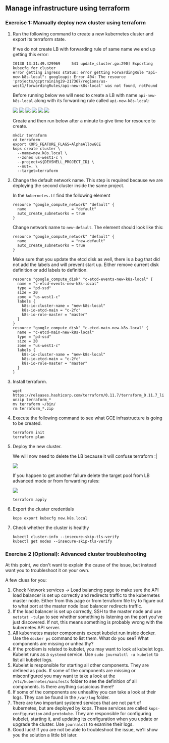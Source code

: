 ## Manage infrastructure using terraform

### Exercise 1: Manually deploy new cluster using terraform

1. Run the following command to create a new kubernetes cluster and export its terraform state.

    If we do not create LB with forwarding rule of same name we end up getting this error:

    ```
    I0130 13:31:49.429969     541 update_cluster.go:290] Exporting kubecfg for cluster
    error getting ingress status: error getting ForwardingRule "api-new-k8s-local": googleapi: Error 404: The resource 'projects/gcptraining29-217367/regions/us-west1/forwardingRules/api-new-k8s-local' was not found, notFound
    ```

    Before running below we will need to create a LB with name `api-new-k8s-local` along with its forwarding rule called `api-new-k8s-local`:

    ![](img/lb.png)
    ![](img/tcp-lb.png)
    ![](img/lb-regional.png)
    ![](img/backend.png)
    ![](img/lb-frontend.png)
    ![](img/lb-frontend.png)

    Create and then run below after a minute to give time for resource to create.

    ```
    mkdir terraform
    cd terraform
    export KOPS_FEATURE_FLAGS=AlphaAllowGCE
    kops create cluster \
      --name=new.k8s.local \
      --zones us-west1-c \
      --project=${DEVSHELL_PROJECT_ID} \
      --out=. \
      --target=terraform
    ```

1. Change the default network name. This step is required because we are deploying the second cluster inside the same project.

    In the `kubernetes.tf` find the following element
    ```
    resource "google_compute_network" "default" {
      name                    = "default"
      auto_create_subnetworks = true
    }
    ```
    Change network name to `new-default`. The element should look like this:
    ```
    resource "google_compute_network" "default" {
      name                    = "new-default"
      auto_create_subnetworks = true
    }
    ```

    Make sure that you update the etcd disk as well, there is a bug that did not add the labels and will prevent start up. Either remove current disk definition or add labels to definition.
    ```
    resource "google_compute_disk" "c-etcd-events-new-k8s-local" {
      name = "c-etcd-events-new-k8s-local"
      type = "pd-ssd"
      size = 20
      zone = "us-west1-c"
      labels {
        k8s-io-cluster-name = "new-k8s-local"
        k8s-io-etcd-main = "c-2fc"
        k8s-io-role-master = "master"
      }
    }
    resource "google_compute_disk" "c-etcd-main-new-k8s-local" {
      name = "c-etcd-main-new-k8s-local"
      type = "pd-ssd"
      size = 20
      zone = "us-west1-c"
      labels {
        k8s-io-cluster-name = "new-k8s-local"
        k8s-io-etcd-main = "c-2fc"
        k8s-io-role-master = "master"
      }
    }

    ````  

1. Install terraform.
    ```
    wget https://releases.hashicorp.com/terraform/0.11.7/terraform_0.11.7_linux_amd64.zip
    unzip terraform_*
    mv terraform ~/bin/
    rm terraform_*.zip
    ```

1. Execute the following command to see what GCE infrastructure is going to be created.
    ```
    terraform init
    terraform plan
    ```

1. Deploy the new cluster.

    We will now need to delete the LB because it will confuse terraform :|

    ![](img/delete-lb.png)

    If you happen to get another failure delete the target pool from LB advanced mode or from forwarding rules:

    ![](img/target-pool-delete.png)


    ```
    terraform apply
    ```

1. Export the cluster credentials
    ```
    kops export kubecfg new.k8s.local
    ```

1. Check whether the cluster is healthy
    ```
    kubectl cluster-info --insecure-skip-tls-verify
    kubectl get nodes --insecure-skip-tls-verify
    ```

### Exercise 2 (Optional): Advanced cluster troubleshooting

At this point, we don't want to explain the cause of the issue, but instead want you to troubleshoot it on your own.

A few clues for you:

1. Check Network services -> Load balancing page to make sure the API load balancer is set up correctly and redirects traffic to the kubernetes master node.  Either from this page or from terraform file try to figure out to what port at the master node load balancer redirects traffic.
1. If the load balancer is set up correctly, SSH to the master node and use `netstat -tulpn` to see whether something is listening on the port you've just discovered.  If not, this means something is probably wrong with the kubernetes API server.
1. All kubernetes master components except kubelet run inside docker.  Use the `docker ps` command to list them.  What do you see?  What components are missing or unhealthy?
1. If the problem is related to kubelet, you may want to look at kubelet logs.  Kubelet runs as a `systemd` service.  Use `sudo journalctl -u kubelet` to list all kubelet logs.
1. Kubelet is responsible for starting all other components.  They are defined as pods.  If some of the components are missing or misconfigured you may want to take a look at the `/etc/kubernetes/manifests` folder to see the definition of all components.  Is there anything suspicious there?
1. If some of the components are unhealthy you can take a look at their logs. They can be found in the `/var/log` folder.
1. There are two important systemd services that are not part of kubernetes, but are deployed by kops.  These services are called `kops-configuration` and `protokube`.  They are responsible for configuring kubelet, starting it, and updating its configuration when you update or upgrade the cluster.  Use `journalctl` to examine their logs.
1. Good luck!  If you are not be able to troubleshoot the issue, we'll show you the solution a little bit later.
